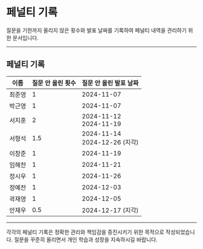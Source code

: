 # 페널티 기록

질문을 기한까지 올리지 않은 횟수와 뱔표 날짜를 기록하여 페널티 내역을 관리하기 위한 문서입니다.

---

## 페널티 기록

| **이름** | **질문 안 올린 횟수** | **질문 안 올린 발표 날짜** |
| -------- | --------------------- | -------------------------- |
| 최준영   | 1                     | 2024-11-07                 |
| 박근영   | 1                     | 2024-11-07                 |
| 서지훈   | 2                     | 2024-11-12 <br/>2024-11-19 |
| 서형석   | 1.5                   | 2024-11-14 <br/>2024-12-26 (지각)               |
| 이창준   | 1                     | 2024-11-19                 |
| 임해찬   | 1                     | 2024-11-21                 |
| 정시우   | 1                     | 2024-11-26                 |
| 정예찬   | 1                     | 2024-12-03                 |
| 곽재영   | 1                     | 2024-12-05                 |
| 안재우   | 0.5                   | 2024-12-17 (지각)

---

각각의 페널티 기록은 정확한 관리와 책임감을 증진시키기 위한 목적으로 작성되었습니다.
질문을 꾸준히 올리면서 개인 학습과 성장을 지속하시길 바랍니다.
